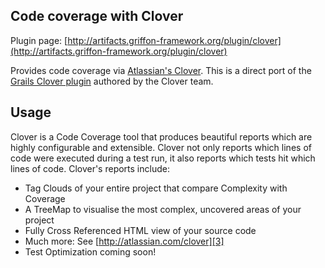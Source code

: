 
Code coverage with Clover
-------------------------

Plugin page: [http://artifacts.griffon-framework.org/plugin/clover](http://artifacts.griffon-framework.org/plugin/clover)


Provides code coverage via [Atlassian's Clover][1]. This is a direct port of the [Grails Clover plugin][2] authored by the Clover team.

Usage
-----

Clover is a Code Coverage tool that produces beautiful reports which are highly configurable and extensible.
Clover not only reports which lines of code were executed during a test run, it also reports which tests hit which lines of code.
Clover's reports include:

 * Tag Clouds of your entire project that compare Complexity with Coverage
 * A TreeMap to visualise the most complex, uncovered areas of your project
 * Fully Cross Referenced HTML view of your source code
 * Much more: See [http://atlassian.com/clover][3]
 * Test Optimization coming soon!


[1]: http://www.atlassian.com/software/clover/
[2]: http://grails.org/plugin/clover
[3]: http://atlassian.com/clover

